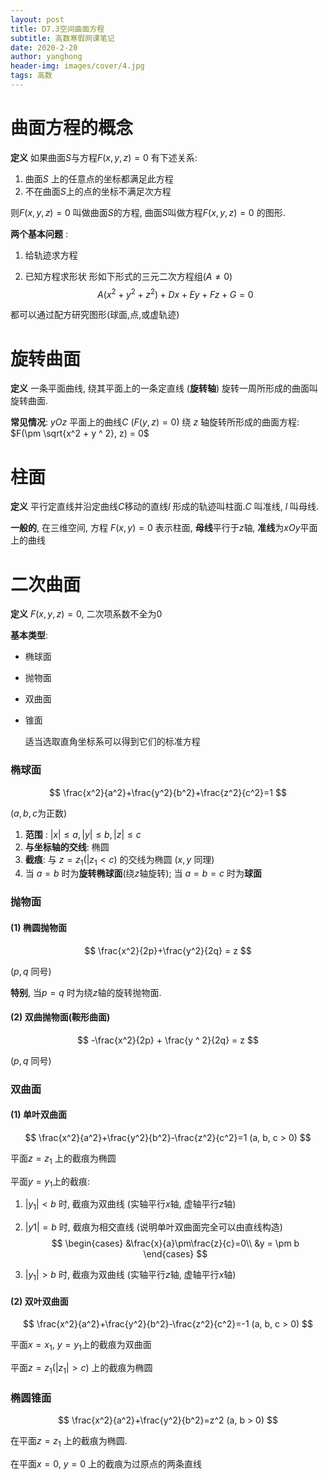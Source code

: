 ```yaml
---
layout: post
title: D7.3空间曲面方程
subtitle: 高数寒假网课笔记
date: 2020-2-20
author: yanghong
header-img: images/cover/4.jpg
tags: 高数
---
```


# 曲面方程的概念

**定义** 如果曲面$S$与方程$F(x, y, z) = 0$ 有下述关系:

1. 曲面$S$ 上的任意点的坐标都满足此方程
2. 不在曲面$S$上的点的坐标不满足次方程

则$F(x, y, z) = 0$ 叫做曲面$S$的方程, 曲面$S$叫做方程$F(x, y, z) = 0$ 的图形.

**两个基本问题** :

1. 给轨迹求方程

2. 已知方程求形状
	形如下形式的三元二次方程组($A \not = 0$) 
	$$
		A(x ^ 2 + y ^ 2 + z ^2) + Dx + Ey + Fz + G = 0
	$$

都可以通过配方研究图形(球面,点,或虚轨迹)



# 旋转曲面

**定义** 一条平面曲线, 绕其平面上的一条定直线 (**旋转轴**) 旋转一周所形成的曲面叫旋转曲面.

**常见情况**: $yOz$ 平面上的曲线$C$ ($F(y, z) = 0$) 绕 $z$ 轴旋转所形成的曲面方程: $F(\pm \sqrt{x^2 + y ^ 2}, z) = 0$



# 柱面

**定义** 平行定直线并沿定曲线$C$移动的直线$l$ 形成的轨迹叫柱面.$C$ 叫准线, $l$ 叫母线.

**一般的**, 在三维空间, 方程 $F(x, y) = 0$ 表示柱面, **母线**平行于$z$轴, **准线**为$xOy$平面上的曲线

# 二次曲面

**定义** $F(x, y, z) = 0$, 二次项系数不全为0

**基本类型**: 

- 椭球面

- 抛物面

- 双曲面

- 锥面

	适当选取直角坐标系可以得到它们的标准方程

### 椭球面

$$
\frac{x^2}{a^2}+\frac{y^2}{b^2}+\frac{z^2}{c^2}=1
$$

($a,b,c$为正数)

1. **范围** : $|x| \le a, |y| \le b, |z| \le c$
2. **与坐标轴的交线**: 椭圆
3. **截痕**: 与 $z=z_1(|z_1< c)$ 的交线为椭圆 ($x, y$ 同理)
4. 当 $a=b$ 时为**旋转椭球面**(绕$z$轴旋转); 当 $a=b=c$ 时为**球面**

### 抛物面

#### (1) 椭圆抛物面

$$
\frac{x^2}{2p}+\frac{y^2}{2q} = z
$$

($p, q$ 同号)

**特别**, 当$p=q$ 时为绕$z$轴的旋转抛物面.

#### (2) 双曲抛物面(鞍形曲面)

$$
-\frac{x^2}{2p} + \frac{y ^ 2}{2q} = z
$$

($p, q$ 同号)

### 双曲面

#### (1) 单叶双曲面

$$
\frac{x^2}{a^2}+\frac{y^2}{b^2}-\frac{z^2}{c^2}=1 (a, b, c > 0)
$$

平面$z=z_1$ 上的截痕为椭圆

平面$y=y_1$上的截痕:

1. $|y_1|<b$ 时, 截痕为双曲线 (实轴平行$x$轴, 虚轴平行$z$轴)

2. $|y1|=b$ 时, 截痕为相交直线 (说明单叶双曲面完全可以由直线构造)
    $$
    \begin{cases}
    &\frac{x}{a}\pm\frac{z}{c}=0\\
    &y = \pm b
    \end{cases}
    $$

3. $|y_1|>b$ 时, 截痕为双曲线 (实轴平行$z$轴, 虚轴平行$x$轴)

#### (2) 双叶双曲面

$$
\frac{x^2}{a^2}+\frac{y^2}{b^2}-\frac{z^2}{c^2}=-1 (a, b, c > 0)
$$

平面$x=x_1$, $y=y_1$上的截痕为双曲面

平面$z=z_1(|z_1|>c)$ 上的截痕为椭圆

### 椭圆锥面

$$
\frac{x^2}{a^2}+\frac{y^2}{b^2}=z^2 (a, b > 0)
$$

在平面$z=z_1$ 上的截痕为椭圆.

在平面$x=0$, $y = 0$ 上的截痕为过原点的两条直线